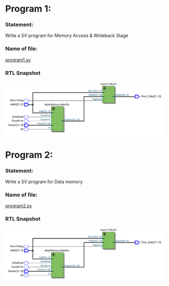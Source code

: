 # Program 1: 
### Statement: 
Write a SV program for Memory Access & Writeback Stage

### Name of file:
[program1.sv](./program1.sv)

### RTL Snapshot
![Screenshot of RTL view, full screen][def]

[def]: Memory-Access_Writeback.png

# Program 2: 
### Statement: 
Write a SV program for Data memory

### Name of file:
[program2.sv](./program2.sv)

### RTL Snapshot
![Screenshot of RTL view, full screen][def2]

[def2]: Memory-Access_Writeback.png